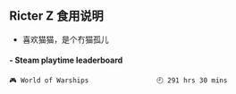 ## Ricter Z 食用说明
- 喜欢猫猫，是个冇猫孤儿

<!-- steam-box start -->
#### - Steam playtime leaderboard
```text
🎮 World of Warships                 🕘 291 hrs 30 mins
```
<!-- Powered by https://github.com/YouEclipse/steam-box . -->
<!-- steam-box end -->
